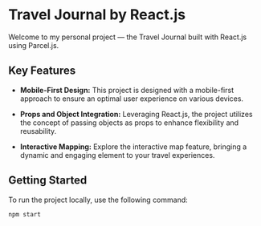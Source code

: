 # Travel Journal by React.js

Welcome to my personal project — the Travel Journal built with React.js using Parcel.js.

## Key Features

- **Mobile-First Design:** This project is designed with a mobile-first approach to ensure an optimal user experience on various devices.
  
- **Props and Object Integration:** Leveraging React.js, the project utilizes the concept of passing objects as props to enhance flexibility and reusability.

- **Interactive Mapping:** Explore the interactive map feature, bringing a dynamic and engaging element to your travel experiences.

## Getting Started

To run the project locally, use the following command:

```bash
npm start
